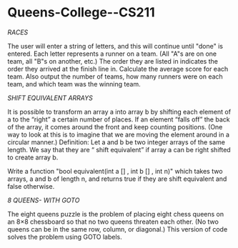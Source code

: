 # Queens-College--CS211

*RACES*

The user will enter a string of letters, and this will continue until "done" is entered.
Each letter represents a runner on a team. (All "A"s are on one team, all "B"s on another, etc.)
The order they are listed in indicates the order they arrived at the finish line in.
Calculate the average score for each team. Also output the number of teams, how many runners were on each team, and which team 
was the winning team.

*SHIFT EQUIVALENT ARRAYS*

It is possible to transform an array a into array b
by shifting
each element of a to
the “right” 
a certain number of places. If an element “falls off” the back of the array, it comes around the front and 
keep counting positions. 
(One way to look at this is to imagine that we are moving the element around in a circular manner.)
Definition: Let a and b be two integer arrays of the same length. We say that they are “
shift 
equivalent”
if 
array a can be right shifted to create array b. 

Write a function
"bool equivalent(int a
[]
, int b
[]
, int n)"
which takes two arrays, a and b 
of length n,
and returns 
true
if they are shift equivalent and 
false
otherwise.

*8 QUEENS- WITH GOTO*

The eight queens puzzle is the problem of placing eight chess queens on an 8×8 chessboard so that no two queens threaten each other. (No two queens can be in the same row, column, or diagonal.)
This version of code solves the problem using GOTO labels.
